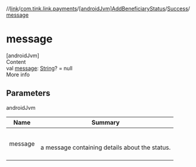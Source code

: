//[link](../../../index.md)/[com.tink.link.payments](../../index.md)/[[androidJvm]AddBeneficiaryStatus](../index.md)/[Success](index.md)/[message](message.md)



# message  
[androidJvm]  
Content  
val [message](message.md): [String](https://kotlinlang.org/api/latest/jvm/stdlib/kotlin/-string/index.html)? = null  
More info  


## Parameters  
  
androidJvm  
  
|  Name|  Summary| 
|---|---|
| <a name="com.tink.link.payments/AddBeneficiaryStatus.Success/message/#/PointingToDeclaration/"></a>message| <a name="com.tink.link.payments/AddBeneficiaryStatus.Success/message/#/PointingToDeclaration/"></a><br><br>a message containing details about the status.<br><br>
  
  



